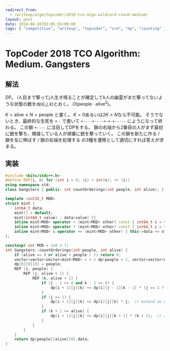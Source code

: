 ```yaml
---
redirect_from:
  - /writeup/algo/topcoder/2018-tco-algo-wildcard-round-medium/
layout: post
date: 2018-08-26T03:05:55+09:00
tags: [ "competitive", "writeup", "topcoder", "srm", "dp", "counting" ]
---
```


# TopCoder 2018 TCO Algorithm: Medium. Gangsters

## 解法

DP。
$i$人目まで撃って$j$人生き残ることが確定して$k$人の幽霊がまだ撃ってないような状態の数を$\mathrm{dp}(i, j, k)$とおく。
$O(\mathrm{people} \cdot \mathrm{alive}^2)$。

$K = \mathrm{alive} \le N = \mathrm{people}$ と書く。
$K = 0$あるいは$2K \gt N$なら不可能。
そうでないとき、最終的な生死を `+` `-` で書いて `+----+----+-+-+-----` にようになって終わる。
この鎖 `+----` に注目してDPをする。
鎖の右端から$2$番目の人がまず最初に銃を撃ち、隣接している人が順番に銃を撃っていく。
この鎖を新たに作る / 鎖を左に伸ばす / 鎖の右端を処理する の$3$種を遷移として適切にすれば答えが求まる。

## 実装

``` c++
#include <bits/stdc++.h>
#define REP(i, n) for (int i = 0; (i) < int(n); ++ (i))
using namespace std;
class Gangsters { public: int countOrderings(int people, int alive); };

template <int32_t MOD>
struct mint {
    int64_t data;
    mint() = default;
    mint(int64_t value) : data(value) {}
    inline mint<MOD> operator + (mint<MOD> other) const { int64_t c = this->data + other.data; return mint<MOD>(c >= MOD ? c - MOD : c); }
    inline mint<MOD> operator * (mint<MOD> other) const { int64_t c = this->data * int64_t(other.data) % MOD; return mint<MOD>(c < 0 ? c + MOD : c); }
    inline mint<MOD> & operator += (mint<MOD> other) { this->data += other.data; if (this->data >= MOD) this->data -= MOD; return *this; }
};

constexpr int MOD = 1e9 + 7;
int Gangsters::countOrderings(int people, int alive) {
    if (alive == 0 or alive > people / 2) return 0;
    vector<vector<vector<mint<MOD> > > > dp(people + 1, vector<vector<mint<MOD> > >(alive + 1, vector<mint<MOD> >(alive + 1)));
    dp[0][0][0] = people;
    REP (i, people) {
        REP (j, alive + 1) {
            REP (k, alive + 1) {
                if (j - 1 >= 0 and k - 1 >= 0) {
                    dp[i + 1][j][k] += dp[i][j - 1][k - 1] * (j == 1 ? 1 : j - 1);  // make a new chain
                }
                if (j >= 1) {
                    dp[i + 1][j][k] += dp[i][j][k] * j;  // extend an existing chain
                }
                if (k + 1 <= alive) {
                    dp[i + 1][j][k] += dp[i][j][k + 1] * (k + 1);  // a killed person shoots
                }
            }
        }
    }
    return dp[people][alive][0].data;
}
```
